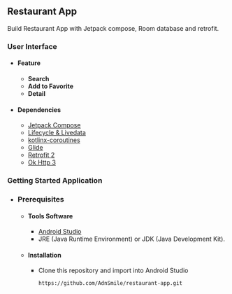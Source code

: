 ## Restaurant App

Build Restaurant App with Jetpack compose, Room database and retrofit.

### User Interface


- #### Feature
    - **Search**
    - **Add to Favorite**
    - **Detail**


- #### Dependencies
    - [Jetpack Compose](https://developer.android.com/jetpack/compose)
    - [Lifecycle & Livedata](https://developer.android.com/jetpack/androidx/releases/lifecycle)
    - [kotlinx-coroutines](https://developer.android.com/kotlin/coroutines)
    - [Glide](https://github.com/bumptech/glide)
    - [Retrofit 2](https://square.github.io/retrofit/)
    - [Ok Http 3](https://square.github.io/okhttp/)


### Getting Started Application
- ### Prerequisites
    - #### Tools Software
        - [Android Studio](https://developer.android.com/studio)
        - JRE (Java Runtime Environment) or JDK (Java Development Kit).

    - #### Installation
        - Clone this repository and import into Android Studio
          ```
          https://github.com/AdnSmile/restaurant-app.git
          ``` 